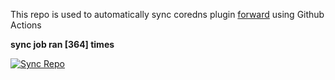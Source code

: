 This repo is used to automatically sync coredns plugin [forward](https://github.com/QZLin/forward) using Github Actions

**sync job ran [364] times**

[![Sync Repo](https://github.com/QZLin/coredns-extract/actions/workflows/sync.yaml/badge.svg)](https://github.com/QZLin/coredns-extract/actions/workflows/sync.yaml)
